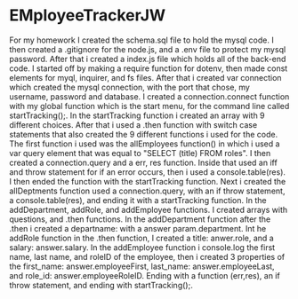# EMployeeTrackerJW

For my homework I created the schema.sql file to hold the mysql code. I then created a .gitignore for the node.js, and a .env file to protect my mysql password. After that i created a index.js file which holds all of the back-end code. I started off by making a require function for dotenv, then made const elements for myql, inquirer, and fs files. After that i created var connection which created the mysql connection, with the port that chose, my username, password and database. I created a connection.connect function with my global function which is the start menu, for the command line called startTracking();. In the startTracking function i created an array with 9 different choices. After that i used a .then function with switch case statements that also created the 9 different functions i used for the code.
The first function i used was the allEmployees function() in which i used a var query element that was equal to "SELECT (title) FROM roles". I then created a connection.query and a err, res function. Inside that used an iff and throw statement for if an error occurs, then i used a console.table(res). I then ended the function with the startTracking function. Next i created the allDeptments function used a connection.query, with an if throw statement, a console.table(res), and ending it with a startTracking function. In the addDepartment, addRole, and addEmployee functions. I created arrays with questions, and .then functions. In the addDepartment function after the .then i created a departname: with a answer param.department. Int he addRole function in the .then function, I created a title: anwer.role, and a salary: answer.salary. In the addEmployee function i console.log the first name, last name, and roleID of the employee, then i created 3 properties of the first_name: answer.employeeFirst, last_name: answer.employeeLast, and role_id: answer.employeeRoleID. Ending with a function (err,res), an if throw statement, and ending with startTracking();.
